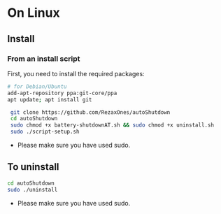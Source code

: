 # On Linux

## Install

### From an install script


First, you need to install the required packages:

```bash
# for Debian/Ubuntu
add-apt-repository ppa:git-core/ppa
apt update; apt install git
```

```bash
 git clone https://github.com/RezaxOnes/autoShutdown
 cd autoShutdown
 sudo chmod +x battery-shutdownAT.sh && sudo chmod +x uninstall.sh
 sudo ./script-setup.sh
```
- Please make sure you have used sudo.

## To uninstall

```bash
cd autoShutdown
sudo ./uninstall
```

- Please make sure you have used sudo.
